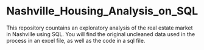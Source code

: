 # Nashville_Housing_Analysis_on_SQL
This repository countains an exploratory analysis of the real estate market in Nashville using SQL.
You will find the original uncleaned data used in the process in an excel file, as well as the code in a sql file.
